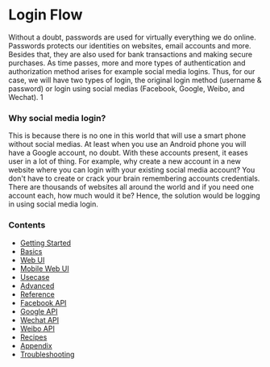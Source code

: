 # Login Flow

Without a doubt, passwords are used for virtually everything we do online. Passwords protects our identities on websites, email accounts and more. Besides that, they are also used for bank transactions and making secure purchases. As time passes, more and more types of authentication and authorization method arises for example social media logins. Thus, for our case, we will have two types of login, the original login method \(username & password\) or login using social medias \(Facebook, Google, Weibo, and Wechat\).
1

### Why social media login?

This is because there is no one in this world that will use a smart phone without social medias. At least when you use an Android phone you will have a Google account, no doubt. With these accounts present, it eases user in a lot of thing. For example, why create a new account in a new website where you can login with your existing social media account? You don't have to create or crack your brain remembering accounts credentials. There are thousands of websites all around the world and if you need one account each, how much would it be? Hence, the solution would be logging in using social media login.

### Contents



* [Getting Started](/getting-started.md)
* [Basics](/basics.md)
 * [Web UI](/basics/web-ui.md)
 * [Mobile Web UI](/basics/mobile-web-ui.md)
 * [Usecase](/basics/usecase.md)
* [Advanced](/advanced.md)
* [Reference](/reference.md)
 * [Facebook API](/reference/facebook-api.md)
 * [Google API](/reference/google-api.md)
 * [Wechat API](/reference/wechat-api.md)
 * [Weibo API](/reference/weibo-api.md)
* [Recipes](/recipes.md)
* [Appendix](/appendix.md)
* [Troubleshooting](/troubleshooting.md)





